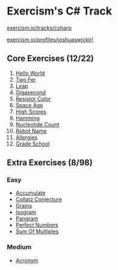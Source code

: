 Exercism's C# Track
===================

[exercism.io/tracks/csharp](https://exercism.io/tracks/csharp)

[exercism.io/profiles/joshuaswickirl](https://exercism.io/profiles/joshuaswickirl)


Core Exercises (12/22)
----------------------
1.  [Hello World](/hello-world)
2.  [Two Fer](/two-fer)
3.  [Leap](/leap)
4.  [Gigasecond](/gigasecond)
5.  [Resistor Color](/resistor-color)
6.  [Space Age](/space-age)
7.  [High Scores](/high-scores)
8.  [Hamming](/hamming)
9.  [Nucleotide Count](/nucleotide-count)
10. [Robot Name](/robot-name)
11. [Allergies](/allergies)
12. [Grade School](/grade-school)


Extra Exercises (8/98)
----------------------
### Easy
- [Accumulate](/accumulate)
- [Collatz Conjecture](/collatz-conjecture)
- [Grains](/grains)
- [Isogram](/isogram)
- [Pangram](/pangram)
- [Perfect Numbers](/perfect-numbers)
- [Sum Of Multiples](sum-of-multiples)

### Medium
- [Acronym](/acronym)
